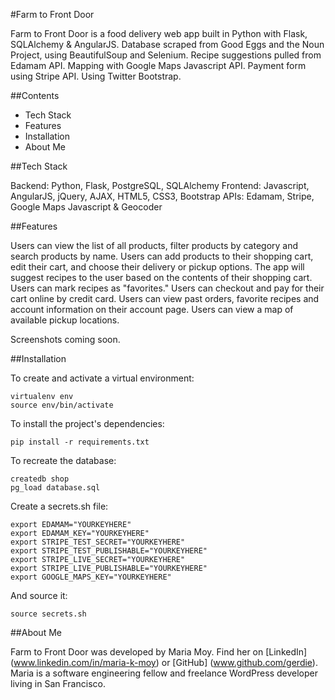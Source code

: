 #Farm to Front Door

Farm to Front Door is a food delivery web app built in Python with Flask, SQLAlchemy & AngularJS. Database scraped from Good Eggs and the Noun Project, using BeautifulSoup and Selenium. Recipe suggestions pulled from Edamam API. Mapping with Google Maps Javascript API. Payment form using Stripe API. Using Twitter Bootstrap.

##Contents
- Tech Stack
- Features
- Installation
- About Me

##Tech Stack

Backend: Python, Flask, PostgreSQL, SQLAlchemy
Frontend: Javascript, AngularJS, jQuery, AJAX, HTML5, CSS3, Bootstrap
APIs: Edamam, Stripe, Google Maps Javascript & Geocoder

##Features

Users can view the list of all products, filter products by category and search products by name.
Users can add products to their shopping cart, edit their cart, and choose their delivery or pickup options.
The app will suggest recipes to the user based on the contents of their shopping cart.
Users can mark recipes as "favorites."
Users can checkout and pay for their cart online by credit card.
Users can view past orders, favorite recipes and account information on their account page.
Users can view a map of available pickup locations.

Screenshots coming soon.

##Installation

To create and activate a virtual environment:
```
virtualenv env
source env/bin/activate
```

To install the project's dependencies:
```
pip install -r requirements.txt
```

To recreate the database:
```
createdb shop
pg_load database.sql
```

Create a secrets.sh file:
```
export EDAMAM="YOURKEYHERE"
export EDAMAM_KEY="YOURKEYHERE"
export STRIPE_TEST_SECRET="YOURKEYHERE"
export STRIPE_TEST_PUBLISHABLE="YOURKEYHERE"
export STRIPE_LIVE_SECRET="YOURKEYHERE"
export STRIPE_LIVE_PUBLISHABLE="YOURKEYHERE"
export GOOGLE_MAPS_KEY="YOURKEYHERE"
```

And source it:
```
source secrets.sh
```

##About Me

Farm to Front Door was developed by Maria Moy. Find her on [LinkedIn]
(www.linkedin.com/in/maria-k-moy) or [GitHub]
(www.github.com/gerdie). Maria is a software engineering fellow and freelance WordPress developer living in San Francisco.